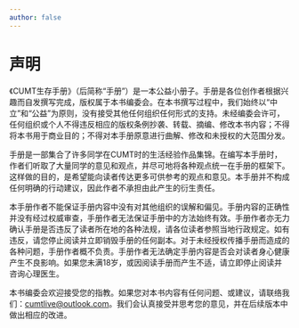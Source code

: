```yaml
---
author: false
---
```

# 声明

《CUMT生存手册》（后简称“手册”）是一本公益小册子。手册是各位创作者根据兴趣而自发撰写完成，版权属于本书编委会。在本书撰写过程中，我们始终以“中立”和“公益”为原则，没有接受其他任何组织任何形式的支持。未经编委会许可，任何组织或个人不得违反相应的版权条例抄袭、转载、摘编、修改本书内容；不得将本书用于商业目的；不得对本手册原意进行曲解、修改和未授权的大范围分发。

手册是一部集合了许多同学在CUMT时的生活经验作品集锦。在编写本手册时，作者们听取了大量同学的意见和观点，并尽可地将各种观点统一在手册的框架下。这样做的目的，是希望能向读者传达更多可供参考的观点和意见。本手册并不构成任何明确的行动建议，因此作者不承担由此产生的衍生责任。

本手册作者不能保证手册内容中没有对其他组织的误解和偏见。手册内容的正确性并没有经过权威审查，手册作者无法保证手册中的方法始终有效。手册作者亦无力确认手册是否违反了读者所在地的各种法规，请各位读者参照当地行政规定。如有违反，请您停止阅读并立即销毁手册的任何副本。对于未经授权传播手册而造成的各种问题，手册作者概不负责。手册作者无法确定手册内容是否会对读者身心健康产生不良影响。如果您未满18岁，或因阅读手册而产生不适，请立即停止阅读并咨询心理医生。

本书编委会欢迎接受您的指教。如果您对本书内容有任何问题、或建议，请联络我们：<cumtlive@outlook.com>。我们会认真接受并思考您的意见，并在后续版本中做出相应的改进。
